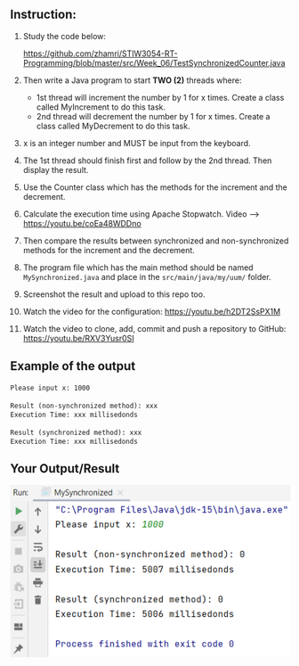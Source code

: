 ## Instruction:

1. Study the code below:

   https://github.com/zhamri/STIW3054-RT-Programming/blob/master/src/Week_06/TestSynchronizedCounter.java

1. Then write a Java program to start __TWO (2)__ threads where:
    * 1st thread will increment the number by 1 for x times. Create a class called MyIncrement to do this task. 
    * 2nd thread will decrement the number by 1 for x times. Create a class called MyDecrement to do this task.
   
1. x is an integer number and MUST be input from the keyboard.

1. The 1st thread should finish first and follow by the 2nd thread. Then display the result. 

1. Use the Counter class which has the methods for the increment and the decrement.

1. Calculate the execution time using Apache Stopwatch. Video --> https://youtu.be/coEa48WDDno

1. Then compare the results between synchronized and non-synchronized methods for the increment and the decrement.

1. The program file which has the main method should be named `MySynchronized.java` and place in the `src/main/java/my/uum/` folder.

1. Screenshot the result and upload to this repo too.

1. Watch the video for the configuration: https://youtu.be/h2DT2SsPX1M

1. Watch the video to clone, add, commit and push a repository to GitHub: https://youtu.be/RXV3Yusr0SI

## Example of the output
```
Please input x: 1000

Result (non-synchronized method): xxx
Execution Time: xxx millisedonds

Result (synchronized method): xxx
Execution Time: xxx millisedonds
```

## Your Output/Result

![Tutorial8-Synchronized](images/Tutorial8-Synchronized.png)

